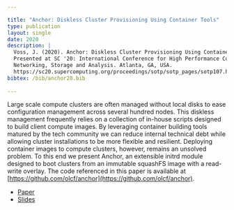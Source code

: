 ```yaml
---

title: "Anchor: Diskless Cluster Provisioning Using Container Tools"
type: publication
layout: single
date: 2020
description: |
  Voss, J. (2020). Anchor: Diskless Cluster Provisioning Using Container Tools.
  Presented at SC '20: International Conference for High Performance Computing,
  Networking, Storage and Analysis. Atlanta, GA, USA.
  https://sc20.supercomputing.org/proceedings/sotp/sotp_pages/sotp107.html
bibtex: /bib/anchor20.bib
 
---
```


Large scale compute clusters are often managed without local disks to ease
configuration management across several hundred nodes. This diskless management
frequently relies on a collection of in-house scripts designed to build client
compute images. By leveraging container building tools matured by the tech
community we can reduce internal technical debt while allowing cluster
installations to be more flexible and resilient. Deploying container images to
compute clusters, however, remains an unsolved problem. To this end we present
Anchor, an extensible initrd module designed to boot clusters from an immutable
squashFS image with a read-write overlay. The code referenced in this paper is
available at [https://github.com/olcf/anchor](https://github.com/olcf/anchor).

* [Paper](https://sc20.supercomputing.org/proceedings/sotp/sotp_files/sotp107s2-file1.pdf)
* [Slides](https://sc20.supercomputing.org/proceedings/sotp/sotp_files/sotp107s2-file2.pdf)
